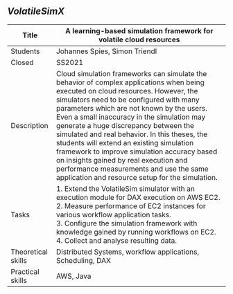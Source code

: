 ## *VolatileSimX*

| Title | **A learning-based simulation framework for volatile cloud resources** |
| ----- | ----- | 
| Students | Johannes Spies, Simon Triendl | 
| Closed | SS2021 | 
| Description |  Cloud simulation frameworks can simulate the behavior  of complex applications when being executed on cloud resources.  However, the simulators need to be configured with many parameters  which are not known by the users. Even a small inaccuracy in the  simulation may generate a huge discrepancy between the simulated and  real behavior. In this theses, the students will extend an existing  simulation framework to improve simulation accuracy based on  insights gained by real execution and performance measurements and  use the same application and resource setup for the simulation.|
|Tasks| 1. Extend the VolatileSim simulator with an execution module for DAX execution on AWS EC2.<br> 2. Measure performance of EC2 instances for various workflow application tasks.<br> 3. Configure the simulation framework with knowledge gained by  running workflows on EC2.<br> 4. Collect and analyse resulting data.|
| Theoretical skills |  Distributed Systems, workflow applications, Scheduling, DAX | 
|Practical skills | AWS, Java||
